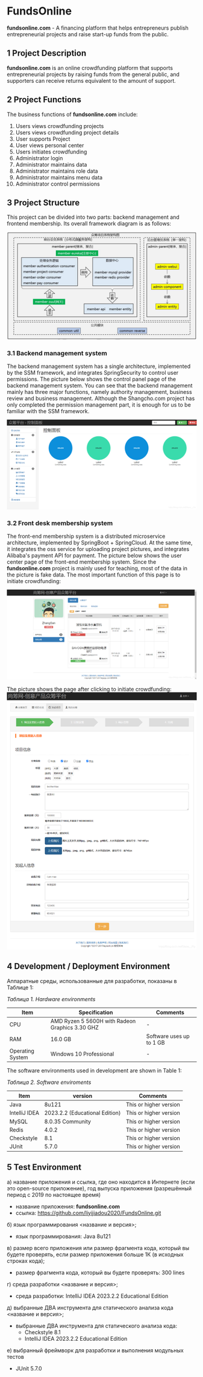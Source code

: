# FundsOnline
**fundsonline.com** - A financing platform that helps entrepreneurs publish entrepreneurial projects and raise start-up funds from the public.

## 1 Project Description
**fundsonline.com** is an online crowdfunding platform that supports entrepreneurial projects by raising funds from the general public, and supporters can receive returns equivalent to the amount of support.

## 2 Project Functions
The business functions of **fundsonline.com** include:
1. Users views crowdfunding projects
2. Users views crowdfunding project details
3. User supports Project
4. User views personal center
5. Users initiates crowdfunding
6. Administrator login
7. Administrator maintains data
8. Administrator maintains role data
9. Administrator maintains menu data
10. Administrator control permissions

## 3 Project Structure
This project can be divided into two parts: backend management and frontend membership. Its overall framework diagram is as follows:

![img](img/2024021301.png)
### 3.1 Backend management system
The backend management system has a single architecture, implemented by the SSM framework, and integrates SpringSecurity to control user permissions. The picture below shows the control panel page of the backend management system. You can see that the backend management mainly has three major functions, namely authority management, business review and business management. Although the Shangcho.com project has only completed the permission management part, it is enough for us to be familiar with the SSM framework.

![img](img/20200803140926683.png)

### 3.2 Front desk membership system
The front-end membership system is a distributed microservice architecture, implemented by SpringBoot + SpringCloud. At the same time, it integrates the oss service for uploading project pictures, and integrates Alibaba's payment API for payment. The picture below shows the user center page of the front-end membership system. Since the  **fundsonline.com** project is mainly used for teaching, most of the data in the picture is fake data. The most important function of this page is to initiate crowdfunding:

![img](img/2020080314203573.png)


The picture shows the page after clicking to initiate crowdfunding:
![img](img/20200813212725196.png)

## 4 Development / Deployment Environment
Аппаратные среды, использованные для разработки, показаны в Таблице 1:

*Таблица 1. Hardware environments*

| Item | Specification | Comments |
| ---- | ---- | ---- |
| CPU | AMD Ryzen 5 5600H with Radeon Graphics 3.30 GHZ | - |
| RAM | 16.0 GB | Software uses up to 1 GB |
| Operating System | Windows 10 Professional | - |

The software environments used in development are shown in Table 1:

*Таблица 2. Software enviroments*

| Item | version | Comments |
| ---- | ---- | ---- |
| Java | 8u121 | This or higher version |
| IntelliJ IDEA | 2023.2.2 (Educational Edition) | This or higher version |
| MySQL | 8.0.35 Community | This or higher version |
| Redis | 4.0.2 | This or higher version |
| Checkstyle | 8.1 | This or higher version |
| JUnit | 5.7.0 | This or higher version |


## 5 Test Environment
а) название приложения и ссылка, где оно находится в Интернете (если это open-source приложение), год выпуска приложения (разрешённый период с 2019 по настоящее время)
- название приложения: **fundsonline.com**
- ссылка: https://github.com/liyijiadou2020/FundsOnline.git

б) язык программирования <название и версия>;
- язык программирования: Java 8u121

в) размер всего приложения или размер фрагмента кода, который вы будете проверять, если размер приложения больше 1К (в исходных строках кода);
 - размер фрагмента кода, который вы будете проверять: 300 lines

г) среда разработки <название и версия>;
- среда разработки: IntelliJ IDEA 2023.2.2 Educational Edition

д) выбранные ДВА инструмента для статического анализа кода <название и версия>;
- выбранные ДВА инструмента для статического анализа кода:
	- Checkstyle 8.1
	- IntelliJ IDEA 2023.2.2 Educational Edition

е) выбранный фреймворк для разработки и выполнения модульных тестов
- JUnit 5.7.0

